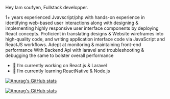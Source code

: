 
 Hey Iam soufyen, Fullstack developper.
 
 1+ years experienced Jvavscript/php with hands-on experience in identifying web-based user interactions along with designing & implementing highly responsive user interface components by deploying React concepts. Proficient in translating designs & Website wireframes into high-quality code, and writing application interface code via JavaScript and ReactJS workflows. Adept at monitoring & maintaining front-end performance With Backend Api with laravel and troubleshooting & debugging the same to bolster overall performance
 
 
- 🔭 I’m currently working on React.js & Laravel
- 🌱 I’m currently learning ReactNative & Node.js


[![Anurag's GitHub stats](https://github-readme-stats.vercel.app/api?username=soufyen004)](https://github.com/anuraghazra/github-readme-stats)

[![Anurag's GitHub stats](https://github-readme-stats.vercel.app/api?username=soufyen004)](https://github.com/anuraghazra/github-readme-stats)

